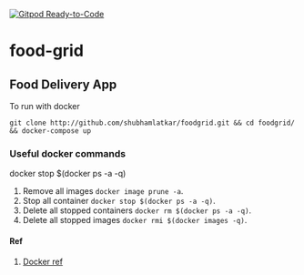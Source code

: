 [![Gitpod Ready-to-Code](https://img.shields.io/badge/Gitpod-Ready--to--Code-blue?logo=gitpod)](https://gitpod.io/#https://github.com/shubhamlatkar/foodgrid)
# food-grid

## Food Delivery App

To run with docker

```
git clone http://github.com/shubhamlatkar/foodgrid.git && cd foodgrid/ && docker-compose up
```

### Useful docker commands

docker stop $(docker ps -a -q)

1. Remove all images `docker image prune -a`.
2. Stop all container `docker stop $(docker ps -a -q)`.
3. Delete all stopped containers `docker rm $(docker ps -a -q)`.
4. Delete all stopped images `docker rmi $(docker images -q)`.

#### Ref
1. [Docker ref](https://www.codenotary.com/blog/extremely-useful-docker-commands/)
